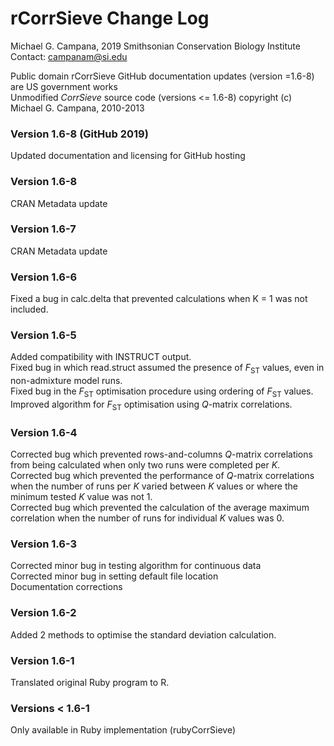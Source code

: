 # rCorrSieve Change Log

Michael G. Campana, 2019
Smithsonian Conservation Biology Institute
Contact: campanam@si.edu

Public domain rCorrSieve GitHub documentation updates (version =1.6-8) are US government works  
Unmodified *CorrSieve* source code (versions <= 1.6-8) copyright (c) Michael G. Campana, 2010-2013

### Version 1.6-8 (GitHub 2019)  
Updated documentation and licensing for GitHub hosting  

### Version 1.6-8
CRAN Metadata update  

### Version 1.6-7
CRAN Metadata update  

### Version 1.6-6  
Fixed a bug in calc.delta that prevented calculations when K = 1 was not included.  

### Version 1.6-5  
Added compatibility with INSTRUCT output.  
Fixed bug in which read.struct assumed the presence of *F*<sub>ST</sub> values, even in non-admixture model runs.  
Fixed bug in the *F*<sub>ST</sub> optimisation procedure using ordering of *F*<sub>ST</sub> values.  
Improved algorithm for *F*<sub>ST</sub> optimisation using *Q*-matrix correlations.  

### Version 1.6-4  
Corrected bug which prevented rows-and-columns *Q*-matrix correlations from being calculated when only two runs were completed per *K*.  
Corrected bug which prevented the performance of *Q*-matrix correlations when the number of runs per *K* varied between *K* values or where the minimum tested *K* value was not 1.  
Corrected bug which prevented the calculation of the average maximum correlation when the number of runs for individual *K* values was 0.  

### Version 1.6-3  
Corrected minor bug in testing algorithm for continuous data  
Corrected minor bug in setting default file location  
Documentation corrections  

### Version 1.6-2  
Added 2 methods to optimise the standard deviation calculation.  

### Version 1.6-1  
Translated original Ruby program to R.  

### Versions < 1.6-1  
Only available in Ruby implementation (rubyCorrSieve)  

